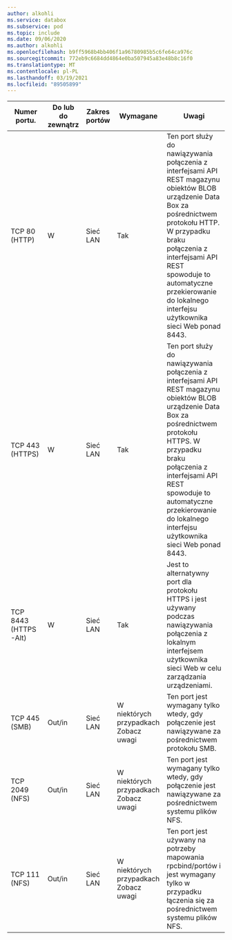 ```yaml
---
author: alkohli
ms.service: databox
ms.subservice: pod
ms.topic: include
ms.date: 09/06/2020
ms.author: alkohli
ms.openlocfilehash: b9ff5968b4bb406f1a96780985b5c6fe64ca976c
ms.sourcegitcommit: 772eb9c6684dd4864e0ba507945a83e48b8c16f0
ms.translationtype: MT
ms.contentlocale: pl-PL
ms.lasthandoff: 03/19/2021
ms.locfileid: "89505899"
---
```

| Numer portu.| Do lub do zewnątrz | Zakres portów| Wymagane| Uwagi |
|--------|-----|-----|-----------|----------|
| TCP 80 (HTTP)|W|Sieć LAN|Tak|Ten port służy do nawiązywania połączenia z interfejsami API REST magazynu obiektów BLOB urządzenie Data Box za pośrednictwem protokołu HTTP. W przypadku braku połączenia z interfejsami API REST spowoduje to automatyczne przekierowanie do lokalnego interfejsu użytkownika sieci Web ponad 8443. |
| TCP 443 (HTTPS)|W|Sieć LAN|Tak|Ten port służy do nawiązywania połączenia z interfejsami API REST magazynu obiektów BLOB urządzenie Data Box za pośrednictwem protokołu HTTPS. W przypadku braku połączenia z interfejsami API REST spowoduje to automatyczne przekierowanie do lokalnego interfejsu użytkownika sieci Web ponad 8443. |
| TCP 8443 (HTTPS-Alt)|W|Sieć LAN|Tak|Jest to alternatywny port dla protokołu HTTPS i jest używany podczas nawiązywania połączenia z lokalnym interfejsem użytkownika sieci Web w celu zarządzania urządzeniami. |
| TCP 445 (SMB)|Out/in|Sieć LAN|W niektórych przypadkach<br>Zobacz uwagi|Ten port jest wymagany tylko wtedy, gdy połączenie jest nawiązywane za pośrednictwem protokołu SMB. |
| TCP 2049 (NFS)|Out/in|Sieć LAN|W niektórych przypadkach<br>Zobacz uwagi|Ten port jest wymagany tylko wtedy, gdy połączenie jest nawiązywane za pośrednictwem systemu plików NFS. |
| TCP 111 (NFS)|Out/in|Sieć LAN|W niektórych przypadkach<br>Zobacz uwagi|Ten port jest używany na potrzeby mapowania rpcbind/portów i jest wymagany tylko w przypadku łączenia się za pośrednictwem systemu plików NFS.  |

